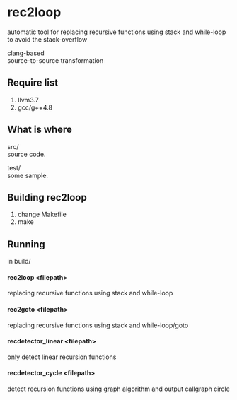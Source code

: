 rec2loop
====
automatic tool for replacing recursive functions using stack and while-loop to avoid the stack-overflow  

clang-based  
source-to-source transformation  

##  Require list
1. llvm3.7
2. gcc/g++4.8

What is where
-------------

src/  
	source code.  

test/  
	some sample.  

Building rec2loop
-----------------
1. change Makefile
2. make  

Running
-------
in build/  
#### rec2loop \<filepath\>  
replacing recursive functions using stack and while-loop  
#### rec2goto \<filepath\>  
replacing recursive functions using stack and while-loop/goto    
#### recdetector_linear  \<filepath\>  
only detect linear recursion functions  
#### recdetector_cycle  \<filepath\>  
detect recursion functions using graph algorithm and output callgraph circle  